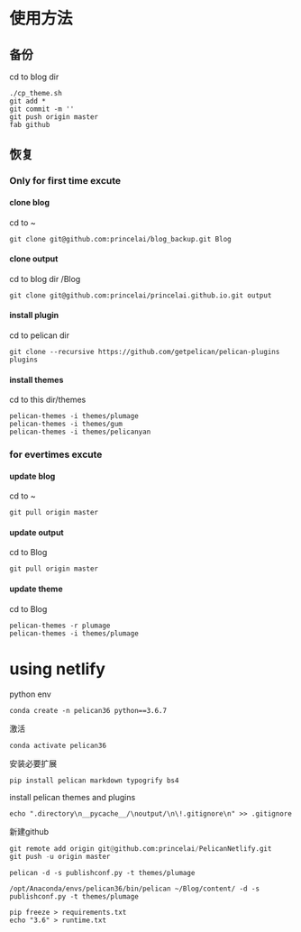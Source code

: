 # 使用方法

## 备份
cd to blog dir
```
./cp_theme.sh
git add *
git commit -m ''
git push origin master
fab github
```



## 恢复

### Only for first time excute

#### clone blog

cd to ~

```
git clone git@github.com:princelai/blog_backup.git Blog
```

#### 

#### clone output

cd to blog dir /Blog

```
git clone git@github.com:princelai/princelai.github.io.git output
```



#### install plugin

cd to pelican dir

```
git clone --recursive https://github.com/getpelican/pelican-plugins plugins
```



#### install themes

cd to this dir/themes

```
pelican-themes -i themes/plumage
pelican-themes -i themes/gum
pelican-themes -i themes/pelicanyan
```

#### 

### for evertimes excute

#### update blog

cd to ~

```
git pull origin master
```



#### update output 

cd to Blog

```
git pull origin master
```


#### update theme

cd to Blog

```
pelican-themes -r plumage
pelican-themes -i themes/plumage
```



# using netlify

python env

```
conda create -n pelican36 python==3.6.7
```

激活

```
conda activate pelican36
```



安装必要扩展

```
pip install pelican markdown typogrify bs4
```







install pelican themes and plugins



```
echo ".directory\n__pycache__/\noutput/\n\!.gitignore\n" >> .gitignore  
```



新建github

```python
git remote add origin git@github.com:princelai/PelicanNetlify.git
git push -u origin master
```



```
pelican -d -s publishconf.py -t themes/plumage  
```





```
/opt/Anaconda/envs/pelican36/bin/pelican ~/Blog/content/ -d -s publishconf.py -t themes/plumage
```



```
pip freeze > requirements.txt
echo "3.6" > runtime.txt
```

